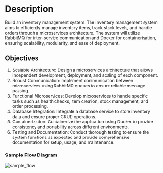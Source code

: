 # Description
Build an inventory management system. The inventory management system aims to efficiently manage inventory 
items, track stock levels, and handle orders through a microservices architecture. The system will utilize RabbitMQ 
for inter-service communication and Docker for containerisation, ensuring scalability, modularity, and ease of 
deployment. 

## Objectives
1. Scalable Architecture: Design a microservices architecture that allows independent development, 
deployment, and scaling of each component. 
2. Robust Communication: Implement communication between microservices using RabbitMQ queues to 
ensure reliable message passing. 
3. Functional Microservices: Develop microservices to handle specific tasks such as health checks, item 
creation, stock management, and order processing. 
4. Database Integration: Integrate a database service to store inventory data and ensure proper CRUD 
operations. 
5. Containerization: Containerize the application using Docker to provide consistency and portability across 
different environments. 
6. Testing and Documentation: Conduct thorough testing to ensure the system functions as expected and 
provide comprehensive documentation for setup, usage, and maintenance.

### Sample Flow Diagram
![sample_flow](https://github.com/user-attachments/assets/7f2d7747-9d52-4430-ac7d-08e6b3809357)
